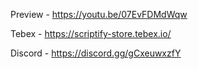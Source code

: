 Preview - https://youtu.be/07EvFDMdWqw


Tebex - https://scriptify-store.tebex.io/


Discord - https://discord.gg/gCxeuwxzfY
